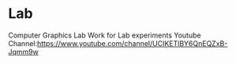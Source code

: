 # Lab
Computer Graphics Lab
Work for Lab experiments
Youtube Channel:https://www.youtube.com/channel/UCIKETlBY6QnEQZxB-Jqmm9w
